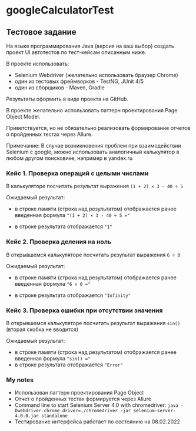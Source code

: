 # googleCalculatorTest

## Тестовое задание

На языке программирования Java (версия на ваш выбор) создать проект UI автотестов по тест-кейсам описанным ниже.

В проекте использовать:

* Selenium Webdriver (желательно использовать браузер Chrome)
* один из тестовых фреймворков - TestNG, JUnit 4/5
* один из сборщиков - Maven, Gradle

Результаты оформить в виде проекта на GitHub.

В проекте желательно использовать паттерн проектирования Page Object Model.

Приветствуется, но не обязательно реализовать формирование отчетов о пройденных тестах через Allure.

Примечание: В случае возникновения проблем при взаимодействии Selenium с google, можно использовать аналогичный калькулятор в любом другом поисковике, например в yandex.ru 

### Кейс 1. Проверка операций с целыми числами

В калькуляторе посчитать результат выражения `(1 + 2) × 3 - 40 ÷ 5`

Ожидаемый результат:

* в строке памяти (строка над результатом) отображается ранее введенная
формула `"(1 + 2) × 3 - 40 ÷ 5 ="`

* в строке результата отображается `"1"`

### Кейс 2. Проверка деления на ноль

В открывшемся калькуляторе посчитать результат выражения `6 ÷ 0`

Ожидаемый результат:

* в строке памяти (строка над результатом) отображается ранее введенная формула `"6 ÷ 0 ="`

* в строке результата отображается `"Infinity"`

### Кейс 3. Проверка ошибки при отсутствии значения
 
В открывшемся калькуляторе посчитать результат выражения `sin()` (вторая скобка не вводится)

Ожидаемый результат:

* в строке памяти (строка над результатом) отображается ранее введенная
формула `"sin() ="`
* в строке результата отображается `"Error"`

### My notes
* Использован паттерн проектирования Page Object
* Отчет о пройденных тестах формируется через Allure
* Command line to start Selenium Server 4.0 with chromedriver: `java -Dwebdriver.chrome.driver=./chromedriver -jar selenium-server-4.0.0.jar standalone`
* Тестирование интерфейса работает по состоянию на 08.02.2022
